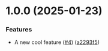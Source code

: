 # 1.0.0 (2025-01-23)


### Features

* A new cool feature ([#4](https://github.com/jlndbrg/git-ci-playground/issues/4)) ([a2293f5](https://github.com/jlndbrg/git-ci-playground/commit/a2293f5921cfec7e02d7120e02593dd7820a7ba3))



